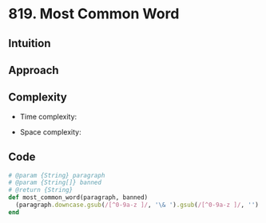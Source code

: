 # 819. Most Common Word

## Intuition

## Approach
<!-- Describe your approach to solving the problem. -->

## Complexity

- Time complexity:
<!-- Add your time complexity here, e.g. $$O(n)$$ -->

- Space complexity:
<!-- Add your space complexity here, e.g. $$O(n)$$ -->

## Code

```ruby
# @param {String} paragraph
# @param {String[]} banned
# @return {String}
def most_common_word(paragraph, banned)
  (paragraph.downcase.gsub(/[^0-9a-z ]/, '\& ').gsub(/[^0-9a-z ]/, '').split - banned).tally.max { |x, y| x[1] <=> y[1] }[0]
end
```
